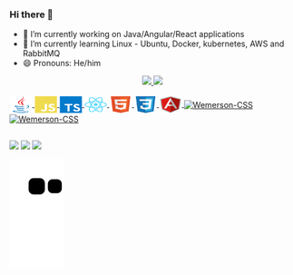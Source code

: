 ### Hi there 👋


- 🔭 I’m currently working on Java/Angular/React applications
- 🌱 I’m currently learning Linux - Ubuntu, Docker, kubernetes, AWS and RabbitMQ
- 😄 Pronouns: He/him

<div align="center">
  <a href="https://github.com/WemersonWalcley">
  <img height="180em" src="https://github-readme-stats.vercel.app/api?username=wemersonwalcley&count_private=true&show_icons=true&theme=dracula"/>
  <img height="180em" src="https://github-readme-stats.vercel.app/api/top-langs/?username=wemersonwalcley&layout=compact&langs_count=7&theme=dracula"/>
</div>
  
<div style="display: inline_block"><br>
  <img align="center" alt="Wemerson-JAVA" height="30" width="40" src="https://raw.githubusercontent.com/devicons/devicon/master/icons/java/java-original.svg">
  <img align="center" alt="Wemerson-Js" height="30" width="40" src="https://raw.githubusercontent.com/devicons/devicon/master/icons/javascript/javascript-plain.svg">
  <img align="center" alt="Wemerson-Ts" height="30" width="40" src="https://raw.githubusercontent.com/devicons/devicon/master/icons/typescript/typescript-plain.svg">
  <img align="center" alt="Wemerson-React" height="30" width="40" src="https://raw.githubusercontent.com/devicons/devicon/master/icons/react/react-original.svg">
  <img align="center" alt="Wemerson-HTML" height="30" width="40" src="https://raw.githubusercontent.com/devicons/devicon/master/icons/html5/html5-original.svg">
  <img align="center" alt="Wemerson-CSS" height="30" width="40" src="https://raw.githubusercontent.com/devicons/devicon/master/icons/css3/css3-original.svg">
  <img align="center" alt="Wemerson-Angular" height="30" width="40" src="https://raw.githubusercontent.com/devicons/devicon/master/icons/angularjs/angularjs-original.svg">
  <img align="center" alt="Wemerson-CSS" height="30" width="40" src="https://cdn.jsdelivr.net/gh/devicons/devicon/icons/spring/spring-original.svg">
  <img align="center" alt="Wemerson-CSS" height="30" width="40" src="https://cdn.jsdelivr.net/gh/devicons/devicon/icons/postgresql/postgresql-plain.svg""">
</div>
  
  ##
  
<div> 
 <a href="mailto:wemerson.walcley@outlook.com" target="_blank"><img src="https://img.shields.io/badge/Microsoft_Outlook-0078D4?style=for-the-badge&logo=microsoft-outlook&logoColor=white" target="_blank"></a> 
  <a href = "mailto:mecinho999@gmail.com"><img src="https://img.shields.io/badge/Gmail-D14836?style=for-the-badge&logo=gmail&logoColor=white" target="_blank"></a>
  <a href="https://www.linkedin.com/in/WemersonWalcley" target="_blank"><img src="https://img.shields.io/badge/-LinkedIn-%230077B5?style=for-the-badge&logo=linkedin&logoColor=white" target="_blank"></a> 
 
  ![Snake animation](https://github.com/WemersonWalcley/WemersonWalcley/blob/output/github-contribution-grid-snake.svg)
 
</div>  
